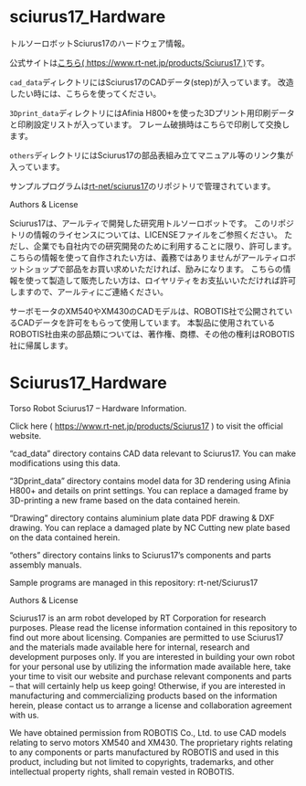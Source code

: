 # sciurus17_Hardware
トルソーロボットSciurus17のハードウェア情報。

公式サイトは[こちら( https://www.rt-net.jp/products/Sciurus17 )](https://www.rt-net.jp/products/sciurus17)です。


`cad_data`ディレクトリにはSciurus17のCADデータ(step)が入っています。
改造したい時には、こちらを使ってください。


`3Dprint_data`ディレクトリにはAfinia H800+を使った3Dプリント用印刷データと印刷設定リストが入っています。
フレーム破損時はこちらで印刷して交換します。


`others`ディレクトリにはSciurus17の部品表組み立てマニュアル等のリンク集が入っています。


サンプルプログラムは[rt-net/sciurus17](https://github.com/rt-net/sciurus17)のリポジトリで管理されています。

Authors & License

Sciurus17は、アールティで開発した研究用トルソーロボットです。
このリポジトリの情報のライセンスについては、LICENSEファイルをご参照ください。
ただし、企業でも自社内での研究開発のために利用することに限り、許可します。
こちらの情報を使って自作されたい方は、義務ではありませんがアールティロボットショップで部品をお買い求めいただければ、励みになります。
こちらの情報を使って製造して販売したい方は、ロイヤリティをお支払いいただければ許可しますので、アールティにご連絡ください。

サーボモータのXM540やXM430のCADモデルは、ROBOTIS社で公開されているCADデータを許可をもらって使用しています。
本製品に使用されているROBOTIS社由来の部品類については、著作権、商標、その他の権利はROBOTIS社に帰属します。


# Sciurus17_Hardware
Torso Robot Sciurus17 – Hardware Information.

Click here ( https://www.rt-net.jp/products/Sciurus17 ) to visit the official website.

 “cad_data” directory contains CAD data relevant to Sciurus17. 
You can make modifications using this data.

“3Dprint_data” directory contains model data for 3D rendering using Afinia H800+ and details on print settings. You can replace a damaged frame by 3D-printing a new frame based on the data contained herein. 

“Drawing” directory contains aluminium plate data PDF drawing & DXF drawing. You can replace a damaged plate by NC Cutting new plate based on the data contained herein.

“others” directory contains links to Sciurus17’s components and parts assembly manuals.

Sample programs are managed in this repository: rt-net/Sciurus17


Authors & License

Sciurus17 is an arm robot developed by RT Corporation for research purposes. Please read the license information contained in this repository to find out more about licensing. Companies are permitted to use Sciurus17 and the materials made available here for internal, research and development purposes only. If you are interested in building your own robot for your personal use by utilizing the information made available here, take your time to visit our website and purchase relevant components and parts – that will certainly help us keep going! Otherwise, if you are interested in manufacturing and commercializing products based on the information herein, please contact us to arrange a license and collaboration agreement with us. 

We have obtained permission from ROBOTIS Co., Ltd. to use CAD models relating to servo motors XM540 and XM430. The proprietary rights relating to any components or parts manufactured by ROBOTIS and used in this product, including but not limited to copyrights, trademarks, and other intellectual property rights, shall remain vested in ROBOTIS. 
